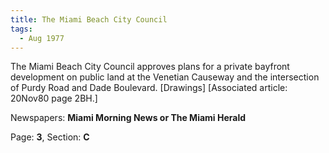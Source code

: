 ```yaml
---  
title: The Miami Beach City Council  
tags:  
  - Aug 1977  
---  
```

  
The Miami Beach City Council approves plans for a private bayfront development on public land at the Venetian Causeway and the intersection of Purdy Road and Dade Boulevard. [Drawings] [Associated article: 20Nov80 page 2BH.]  
  
Newspapers: **Miami Morning News or The Miami Herald**  
  
Page: **3**, Section: **C** 
